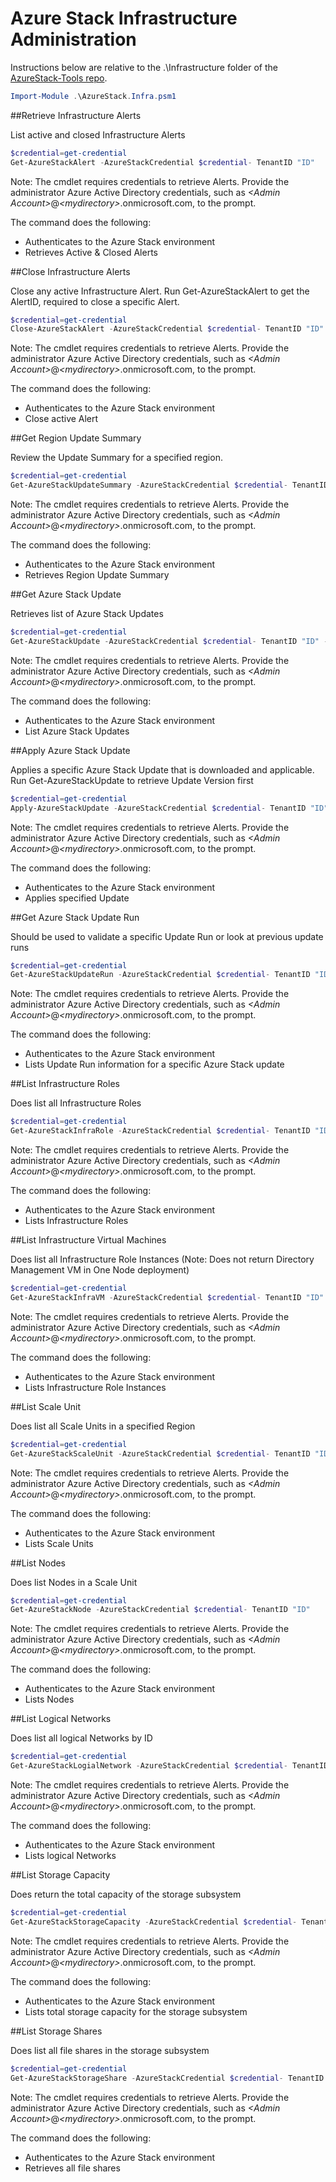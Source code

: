 # Azure Stack Infrastructure Administration

Instructions below are relative to the .\Infrastructure folder of the [AzureStack-Tools repo](..).

```powershell
Import-Module .\AzureStack.Infra.psm1
```

##Retrieve Infrastructure Alerts

List active and closed Infrastructure Alerts

```powershell
$credential=get-credential
Get-AzureStackAlert -AzureStackCredential $credential- TenantID "ID"
```

Note: The cmdlet requires credentials to retrieve Alerts. Provide the administrator Azure Active Directory credentials, such as *&lt;Admin Account&gt;*@*&lt;mydirectory&gt;*.onmicrosoft.com, to the prompt.  

The command does the following:
- Authenticates to the Azure Stack environment
- Retrieves Active & Closed Alerts


##Close Infrastructure Alerts

 Close any active Infrastructure Alert. Run Get-AzureStackAlert to get the AlertID, required to close a specific Alert.

```powershell
$credential=get-credential
Close-AzureStackAlert -AzureStackCredential $credential- TenantID "ID" -AlertID "ID"
```

Note: The cmdlet requires credentials to retrieve Alerts. Provide the administrator Azure Active Directory credentials, such as *&lt;Admin Account&gt;*@*&lt;mydirectory&gt;*.onmicrosoft.com, to the prompt.  

The command does the following:
- Authenticates to the Azure Stack environment
- Close active Alert


##Get Region Update Summary

 Review the Update Summary for a specified region.

```powershell
$credential=get-credential
Get-AzureStackUpdateSummary -AzureStackCredential $credential- TenantID "ID"
```

Note: The cmdlet requires credentials to retrieve Alerts. Provide the administrator Azure Active Directory credentials, such as *&lt;Admin Account&gt;*@*&lt;mydirectory&gt;*.onmicrosoft.com, to the prompt.  

The command does the following:
- Authenticates to the Azure Stack environment
- Retrieves Region Update Summary


##Get Azure Stack Update

 Retrieves list of Azure Stack Updates

```powershell
$credential=get-credential
Get-AzureStackUpdate -AzureStackCredential $credential- TenantID "ID" -AlertID "ID"
```

Note: The cmdlet requires credentials to retrieve Alerts. Provide the administrator Azure Active Directory credentials, such as *&lt;Admin Account&gt;*@*&lt;mydirectory&gt;*.onmicrosoft.com, to the prompt.  

The command does the following:
- Authenticates to the Azure Stack environment
- List Azure Stack Updates


##Apply Azure Stack Update

 Applies a specific Azure Stack Update that is downloaded and applicable. Run Get-AzureStackUpdate to retrieve Update Version first

```powershell
$credential=get-credential
Apply-AzureStackUpdate -AzureStackCredential $credential- TenantID "ID" -vupdate "Update Version"
```

Note: The cmdlet requires credentials to retrieve Alerts. Provide the administrator Azure Active Directory credentials, such as *&lt;Admin Account&gt;*@*&lt;mydirectory&gt;*.onmicrosoft.com, to the prompt.  

The command does the following:
- Authenticates to the Azure Stack environment
- Applies specified Update


##Get Azure Stack Update Run

 Should be used to validate a specific Update Run or look at previous update runs

```powershell
$credential=get-credential
Get-AzureStackUpdateRun -AzureStackCredential $credential- TenantID "ID" -vupdate "Update Version"
```

Note: The cmdlet requires credentials to retrieve Alerts. Provide the administrator Azure Active Directory credentials, such as *&lt;Admin Account&gt;*@*&lt;mydirectory&gt;*.onmicrosoft.com, to the prompt.  

The command does the following:
- Authenticates to the Azure Stack environment
- Lists Update Run information for a specific Azure Stack update


##List Infrastructure Roles

 Does list all Infrastructure Roles

```powershell
$credential=get-credential
Get-AzureStackInfraRole -AzureStackCredential $credential- TenantID "ID"
```

Note: The cmdlet requires credentials to retrieve Alerts. Provide the administrator Azure Active Directory credentials, such as *&lt;Admin Account&gt;*@*&lt;mydirectory&gt;*.onmicrosoft.com, to the prompt.  

The command does the following:
- Authenticates to the Azure Stack environment
- Lists Infrastructure Roles


##List Infrastructure Virtual Machines

 Does list all Infrastructure Role Instances (Note: Does not return Directory Management VM in One Node deployment)

```powershell
$credential=get-credential
Get-AzureStackInfraVM -AzureStackCredential $credential- TenantID "ID"
```

Note: The cmdlet requires credentials to retrieve Alerts. Provide the administrator Azure Active Directory credentials, such as *&lt;Admin Account&gt;*@*&lt;mydirectory&gt;*.onmicrosoft.com, to the prompt.  

The command does the following:
- Authenticates to the Azure Stack environment
- Lists Infrastructure Role Instances


##List Scale Unit

 Does list all Scale Units in a specified Region

```powershell
$credential=get-credential
Get-AzureStackScaleUnit -AzureStackCredential $credential- TenantID "ID"
```

Note: The cmdlet requires credentials to retrieve Alerts. Provide the administrator Azure Active Directory credentials, such as *&lt;Admin Account&gt;*@*&lt;mydirectory&gt;*.onmicrosoft.com, to the prompt.  

The command does the following:
- Authenticates to the Azure Stack environment
- Lists Scale Units


##List Nodes

 Does list Nodes in a Scale Unit

```powershell
$credential=get-credential
Get-AzureStackNode -AzureStackCredential $credential- TenantID "ID"
```

Note: The cmdlet requires credentials to retrieve Alerts. Provide the administrator Azure Active Directory credentials, such as *&lt;Admin Account&gt;*@*&lt;mydirectory&gt;*.onmicrosoft.com, to the prompt.  

The command does the following:
- Authenticates to the Azure Stack environment
- Lists Nodes


##List Logical Networks

 Does list all logical Networks by ID

```powershell
$credential=get-credential
Get-AzureStackLogialNetwork -AzureStackCredential $credential- TenantID "ID"
```

Note: The cmdlet requires credentials to retrieve Alerts. Provide the administrator Azure Active Directory credentials, such as *&lt;Admin Account&gt;*@*&lt;mydirectory&gt;*.onmicrosoft.com, to the prompt.  

The command does the following:
- Authenticates to the Azure Stack environment
- Lists logical Networks


##List Storage Capacity

 Does return the total capacity of the storage subsystem

```powershell
$credential=get-credential
Get-AzureStackStorageCapacity -AzureStackCredential $credential- TenantID "ID"
```

Note: The cmdlet requires credentials to retrieve Alerts. Provide the administrator Azure Active Directory credentials, such as *&lt;Admin Account&gt;*@*&lt;mydirectory&gt;*.onmicrosoft.com, to the prompt.  

The command does the following:
- Authenticates to the Azure Stack environment
- Lists total storage capacity for the storage subsystem


##List Storage Shares

 Does list all file shares in the storage subsystem

```powershell
$credential=get-credential
Get-AzureStackStorageShare -AzureStackCredential $credential- TenantID "ID"
```

Note: The cmdlet requires credentials to retrieve Alerts. Provide the administrator Azure Active Directory credentials, such as *&lt;Admin Account&gt;*@*&lt;mydirectory&gt;*.onmicrosoft.com, to the prompt.  

The command does the following:
- Authenticates to the Azure Stack environment
- Retrieves all file shares
